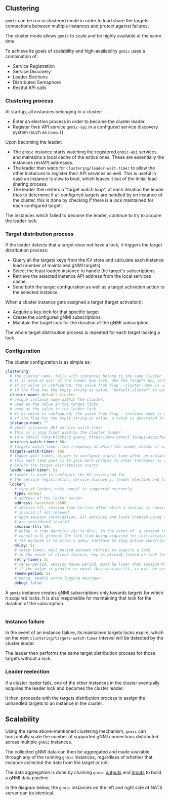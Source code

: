 ## Clustering

`gnmic` can be run in clustered mode in order to load share the targets connections between multiple instances and protect against failures.

The cluster mode allows `gnmic` to scale and be highly available at the same time

To achieve its goals of scalability and high-availability `gnmic` uses a combination of:

* Service Registration 
* Service Discovery
* Leader Elections
* Distributed Semaphore
* Restful API calls

### Clustering process

At startup, all instances belonging to a cluster:
  
* Enter an election process in order to become the cluster leader.
* Register their API service `gnmic-api` in a configured service discovery system (such as `Consul`)

Upon becoming the leader:

* The `gnmic` instance starts watching the registered `gnmic-api` services, 
and maintains a local cache of the active ones. These are essentially the instances restAPI addresses.
* The leader then waits for `clustering/leader-wait-timer` to allow the other instances to register their API services as well. 
This is useful in case an instance is slow to boot, which leaves it out of the initial load sharing process.
* The leader then enters a "target watch loop", 
at each iteration the leader tries to determine if all configured targets are handled by an instance of the cluster, 
this is done by checking if there is a lock maintained for each configured target.

The instances which failed to become the leader, continue to try to acquire the leader lock.
### Target distribution process

If the leader detects that a target does not have a lock, it triggers the target distribution process:

* Query all the targets keys from the KV store and calculate each instance load (number of maintained gNMI targets).
* Select the least loaded instance to handle the target's subscriptions.
* Retrieve the selected instance API address from the local services cache.
* Send both the target configuration as well as a target activation action to the selected instance.
  
When a cluster instance gets assigned a target (target activation):

* Acquire a key lock for that specific target
* Create the configured gNMI subscriptions.
* Maintain the target lock for the duration of the gNMI subscription.

The whole target distribution process is repeated for each target lacking a lock

### Configuration

The cluster configuration is as simple as:

```yaml
clustering:
  # the cluster name, tells with instances belong to the same cluster
  # it is used as part of the leader key lock, and the targets key locks
  # if no value is configured, the value from flag --cluster-name is used.
  # if the flag has the empty string as value, "default-cluster" is used.
  cluster-name: default-cluster
  # unique instance name within the cluster,
  # used as the value in the target locks,
  # used as the value in the leader lock.
  # if no value is configured, the value from flag --instance-name is used.
  # if the flag has the empty string as value, a value is generated in the format `gnmic-$UUID`
  instance-name: ""
  # gnmic instances API service watch timer
  # this is a long timer used by the cluster leader 
  # in a consul long-blocking query: https://www.consul.io/api-docs/features/blocking#implementation-details
  services-watch-timer: 60s
  # targets watch timer, the frequency at which the leader checks if all targets have a locked value
  targets-watch-timer: 10s
  # leader wait timer, allows to configure a wait time after an instance acquires the leader key.
  # this wait time goal is to give more chances to other instances to register their API services 
  # before the target distribution starts
  leader-wait-timer: 5s
  # locker is used to configure the KV store used for 
  # the service registration, service discovery, leader election and targets locks
  locker:
    # type of locker, only consul is supported currently
    type: consul
    # address of the locker server
    address: localhost:8500
    # session-ttl, session time-to-live after which a session is considered 
    # invalid if not renewed
    # upon session invalidation, all services and locks created using this session
    # are considered invalid.
    session-ttl: 10s
    # delay, a time duration (0s to 60s), in the event of  a session invalidation 
    # consul will prevent the lock from being acquired for this duration.
    # The purpose is to allow a gnmic instance to stop active subscriptions before another one takes over.
    delay: 5s
    # retry-timer, wait period between retries to acquire a lock 
    # in the event of client failure, key is already locked or lock lost.
    retry-timer: 2s
    # renew-period, session renew period, must be lower that session-ttl. 
    # if the value is greater or equal than session-ttl, is will be set to half of session-ttl
    renew-period: 5s
    # debug, enable extra logging messages
    debug: false
```

A `gnmic` instance creates gNMI subscriptions only towards targets for which it acquired locks. It is also responsible for maintaining that lock for the duration of the subscription.


<div class="mxgraph" style="max-width:100%;border:1px solid transparent;margin:0 auto; display:block;" data-mxgraph="{&quot;page&quot;:12,&quot;zoom&quot;:1.4,&quot;highlight&quot;:&quot;#0000ff&quot;,&quot;nav&quot;:true,&quot;check-visible-state&quot;:true,&quot;resize&quot;:true,&quot;url&quot;:&quot;https://raw.githubusercontent.com/karimra/gnmic/diagrams/diagrams//locking.drawio&quot;}"></div>

<script type="text/javascript" src="https://cdn.jsdelivr.net/gh/hellt/drawio-js@main/embed2.js?&fetch=https%3A%2F%2Fraw.githubusercontent.com%2Fkarimra%2Fgnmic%2Fdiagrams%2F/locking.drawio" async></script>


### Instance failure

In the event of an instance failure, its maintained targets locks expire, which on the next `clustering/targets-watch-timer` interval will be detected by the cluster leader.

The leader then performs the same target distribution process for those targets without a lock.

### Leader reelection

If a cluster leader fails, one of the other instances in the cluster eventually acquires the leader lock and becomes the cluster leader.

It then, proceeds with the targets distribution process to assign the unhandled targets to an instance in the cluster.

## Scalability

Using the same above-mentioned clustering mechanism, `gnmic` can horizontally scale the number of supported gNMI connections distributed across multiple `gnmic` instances.

The collected gNMI data can then be aggregated and made available through any of the running `gnmic` instances, regardless of whether that instance collected the data from the target or not.

The data aggregation is done by chaining `gnmic` [outputs](multi_outputs/output_intro.md) and [inputs](inputs/input_intro.md) to build a gNMI data pipeline.

In the diagram below, the `gnmic` instances on the left and right side of NATS server can be identical.

<div class="mxgraph" style="max-width:100%;border:1px solid transparent;margin:0 auto; display:block;" data-mxgraph="{&quot;page&quot;:12,&quot;zoom&quot;:1.4,&quot;highlight&quot;:&quot;#0000ff&quot;,&quot;nav&quot;:true,&quot;check-visible-state&quot;:true,&quot;resize&quot;:true,&quot;url&quot;:&quot;https://raw.githubusercontent.com/karimra/gnmic/diagrams/diagrams//scalability.drawio&quot;}"></div>

<script type="text/javascript" src="https://cdn.jsdelivr.net/gh/hellt/drawio-js@main/embed2.js?&fetch=https%3A%2F%2Fraw.githubusercontent.com%2Fkarimra%2Fgnmic%2Fdiagrams%2F/scalability.drawio" async></script>